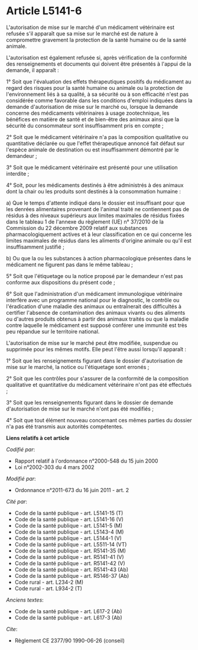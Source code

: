# Article L5141-6

L'autorisation de mise sur le marché d'un médicament vétérinaire est refusée s'il apparaît que sa mise sur le marché est de
nature à compromettre gravement la protection de la santé humaine ou de la santé animale.

L'autorisation est également refusée si, après vérification de la conformité des renseignements et documents qui doivent être
présentés à l'appui de la demande, il apparaît :

1° Soit que l'évaluation des effets thérapeutiques positifs du médicament au regard des risques pour la santé humaine ou
animale ou la protection de l'environnement liés à sa qualité, à sa sécurité ou à son efficacité n'est pas considérée comme
favorable dans les conditions d'emploi indiquées dans la demande d'autorisation de mise sur le marché ou, lorsque la demande
concerne des médicaments vétérinaires à usage zootechnique, les bénéfices en matière de santé et de bien-être des animaux
ainsi que la sécurité du consommateur sont insuffisamment pris en compte ;

2° Soit que le médicament vétérinaire n'a pas la composition qualitative ou quantitative déclarée ou que l'effet
thérapeutique annoncé fait défaut sur l'espèce animale de destination ou est insuffisamment démontré par le demandeur ;

3° Soit que le médicament vétérinaire est présenté pour une utilisation interdite ;

4° Soit, pour les médicaments destinés à être administrés à des animaux dont la chair ou les produits sont destinés à la
consommation humaine :

a) Que le temps d'attente indiqué dans le dossier est insuffisant pour que les denrées alimentaires provenant de l'animal
traité ne contiennent pas de résidus à des niveaux supérieurs aux limites maximales de résidus fixées dans le tableau 1 de
l'annexe du règlement (UE) n° 37/2010 de la Commission du 22 décembre 2009 relatif aux substances pharmacologiquement actives
et à leur classification en ce qui concerne les limites maximales de résidus dans les aliments d'origine animale ou qu'il est
insuffisamment justifié ;

b) Ou que la ou les substances à action pharmacologique présentes dans le médicament ne figurent pas dans le même tableau ;

5° Soit que l'étiquetage ou la notice proposé par le demandeur n'est pas conforme aux dispositions du présent code ;

6° Soit que l'administration d'un médicament immunologique vétérinaire interfère avec un programme national pour le
diagnostic, le contrôle ou l'éradication d'une maladie des animaux ou entraînerait des difficultés à certifier l'absence de
contamination des animaux vivants ou des aliments ou d'autres produits obtenus à partir des animaux traités ou que la maladie
contre laquelle le médicament est supposé conférer une immunité est très peu répandue sur le territoire national.

L'autorisation de mise sur le marché peut être modifiée, suspendue ou supprimée pour les mêmes motifs. Elle peut l'être aussi
lorsqu'il apparaît :

1° Soit que les renseignements figurant dans le dossier d'autorisation de mise sur le marché, la notice ou l'étiquetage sont
erronés ;

2° Soit que les contrôles pour s'assurer de la conformité de la composition qualitative et quantitative du médicament
vétérinaire n'ont pas été effectués ;

3° Soit que les renseignements figurant dans le dossier de demande d'autorisation de mise sur le marché n'ont pas été
modifiés ;

4° Soit que tout élément nouveau concernant ces mêmes parties du dossier n'a pas été transmis aux autorités compétentes.

**Liens relatifs à cet article**

_Codifié par_:

  - Rapport relatif à l'ordonnance n°2000-548 du 15 juin 2000
  - Loi n°2002-303 du 4 mars 2002

_Modifié par_:

  - Ordonnance n°2011-673 du 16 juin 2011 - art. 2

_Cité par_:

  - Code de la santé publique - art. L5141-15 (T)
  - Code de la santé publique - art. L5141-16 (V)
  - Code de la santé publique - art. L5141-5 (M)
  - Code de la santé publique - art. L5143-4 (M)
  - Code de la santé publique - art. L5144-1 (V)
  - Code de la santé publique - art. L5511-14 (VT)
  - Code de la santé publique - art. R5141-35 (M)
  - Code de la santé publique - art. R5141-41 (V)
  - Code de la santé publique - art. R5141-42 (V)
  - Code de la santé publique - art. R5141-43 (Ab)
  - Code de la santé publique - art. R5146-37 (Ab)
  - Code rural - art. L234-2 (M)
  - Code rural - art. L934-2 (T)

_Anciens textes_:

  - Code de la santé publique - art. L617-2 (Ab)
  - Code de la santé publique - art. L617-3 (Ab)

_Cite_:

  - Règlement CE 2377/90 1990-06-26 (conseil)
